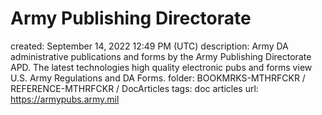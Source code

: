 # Army Publishing Directorate

created: September 14, 2022 12:49 PM (UTC)
description: Army DA administrative publications and forms by the Army Publishing Directorate APD. The latest technologies high quality electronic pubs and forms view U.S. Army Regulations and DA Forms.
folder: BOOKMRKS-MTHRFCKR / REFERENCE-MTHRFCKR / DocArticles
tags: doc articles
url: https://armypubs.army.mil